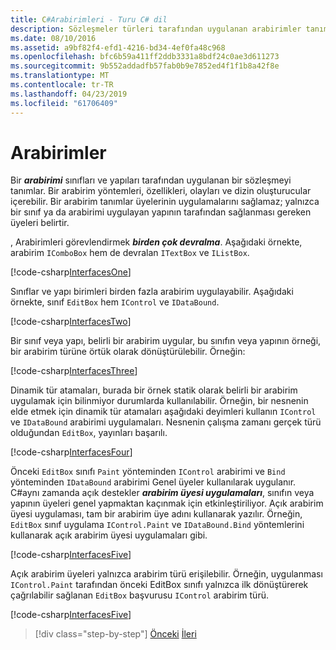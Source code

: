 ```yaml
---
title: C#Arabirimleri - Turu C# dil
description: Sözleşmeler türleri tarafından uygulanan arabirimler tanımlarC#
ms.date: 08/10/2016
ms.assetid: a9bf82f4-efd1-4216-bd34-4ef0fa48c968
ms.openlocfilehash: bfc6b59a411ff2ddb3331a8bdf24c0ae3d611273
ms.sourcegitcommit: 9b552addadfb57fab0b9e7852ed4f1f1b8a42f8e
ms.translationtype: MT
ms.contentlocale: tr-TR
ms.lasthandoff: 04/23/2019
ms.locfileid: "61706409"
---
```

# <a name="interfaces"></a>Arabirimler

Bir ***arabirimi*** sınıfları ve yapıları tarafından uygulanan bir sözleşmeyi tanımlar. Bir arabirim yöntemleri, özellikleri, olayları ve dizin oluşturucular içerebilir. Bir arabirim tanımlar üyelerinin uygulamalarını sağlamaz; yalnızca bir sınıf ya da arabirimi uygulayan yapının tarafından sağlanması gereken üyeleri belirtir.

, Arabirimleri görevlendirmek ***birden çok devralma***. Aşağıdaki örnekte, arabirim `IComboBox` hem de devralan `ITextBox` ve `IListBox`.

[!code-csharp[InterfacesOne](../../../samples/snippets/csharp/tour/interfaces/Program.cs#L5-L17)]

Sınıflar ve yapı birimleri birden fazla arabirim uygulayabilir. Aşağıdaki örnekte, sınıf `EditBox` hem `IControl` ve `IDataBound`.

[!code-csharp[InterfacesTwo](../../../samples/snippets/csharp/tour/interfaces/Program.cs#L19-L27)]

Bir sınıf veya yapı, belirli bir arabirim uygular, bu sınıfın veya yapının örneği, bir arabirim türüne örtük olarak dönüştürülebilir. Örneğin:

[!code-csharp[InterfacesThree](../../../samples/snippets/csharp/tour/interfaces/Program.cs#L33-L35)]

Dinamik tür atamaları, burada bir örnek statik olarak belirli bir arabirim uygulamak için bilinmiyor durumlarda kullanılabilir. Örneğin, bir nesnenin elde etmek için dinamik tür atamaları aşağıdaki deyimleri kullanın `IControl` ve `IDataBound` arabirimi uygulamaları. Nesnenin çalışma zamanı gerçek türü olduğundan `EditBox`, yayınları başarılı.

[!code-csharp[InterfacesFour](../../../samples/snippets/csharp/tour/interfaces/Program.cs#L40-L42)]

Önceki `EditBox` sınıfı `Paint` yönteminden `IControl` arabirimi ve `Bind` yönteminden `IDataBound` arabirimi Genel üyeler kullanılarak uygulanır. C#aynı zamanda açık destekler ***arabirim üyesi uygulamaları***, sınıfın veya yapının üyeleri genel yapmaktan kaçınmak için etkinleştiriliyor. Açık arabirim üyesi uygulaması, tam bir arabirim üye adını kullanarak yazılır. Örneğin, `EditBox` sınıf uygulama `IControl.Paint` ve `IDataBound.Bind` yöntemlerini kullanarak açık arabirim üyesi uygulamaları gibi.

[!code-csharp[InterfacesFive](../../../samples/snippets/csharp/tour/interfaces/Program.cs#L60-L64)]

Açık arabirim üyeleri yalnızca arabirim türü erişilebilir. Örneğin, uygulanması `IControl.Paint` tarafından önceki EditBox sınıfı yalnızca ilk dönüştürerek çağrılabilir sağlanan `EditBox` başvurusu `IControl` arabirim türü.

[!code-csharp[InterfacesFive](../../../samples/snippets/csharp/tour/interfaces/Program.cs#L71-L74)]

>[!div class="step-by-step"]
>[Önceki](arrays.md)
>[İleri](enums.md)